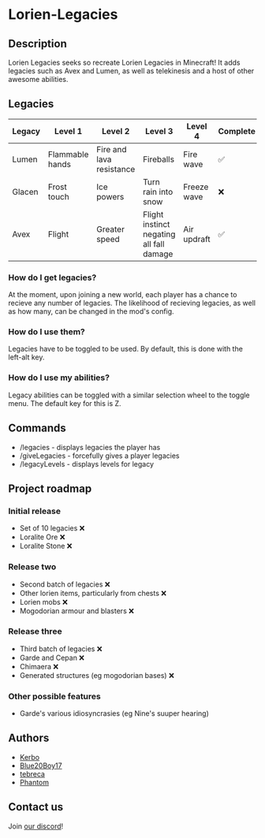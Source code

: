 # Lorien-Legacies

## Description
Lorien Legacies seeks so recreate Lorien Legacies in Minecraft! It adds legacies such as Avex and Lumen, as well as telekinesis and a host of other awesome abilities.

## Legacies
| Legacy | Level 1                   | Level 2                       | Level 3                                   | Level 4      | Complete |
| ------ | ------------------------- | ----------------------------- | ----------------------------------------- | ------------ | -------- |
| Lumen  | Flammable hands           | Fire and lava resistance      | Fireballs                                 | Fire wave    | ✅ |
| Glacen | Frost touch               | Ice powers                    | Turn rain into snow                       | Freeze wave  | ❌ |
| Avex   | Flight                    | Greater speed                 | Flight instinct negating all fall damage  | Air updraft  | ✅ |

### How do I get legacies?
At the moment, upon joining a new world, each player has a chance to recieve any number of legacies. The likelihood of recieving legacies, as well as how many, can be changed in the mod's config.

### How do I use them?
Legacies have to be toggled to be used. By default, this is done with the left-alt key.

### How do I use my abilities?
Legacy abilities can be toggled with a similar selection wheel to the toggle menu. The default key for this is Z.

## Commands
* /legacies - displays legacies the player has
* /giveLegacies - forcefully gives a player legacies
* /legacyLevels <legacy> - displays levels for legacy

## Project roadmap

### Initial release
* Set of 10 legacies ❌
* Loralite Ore ❌
* Loralite Stone ❌

### Release two
* Second batch of legacies ❌
* Other lorien items, particularly from chests ❌
* Lorien mobs ❌
* Mogodorian armour and blasters ❌

### Release three
* Third batch of legacies ❌
* Garde and Cepan ❌
* Chimaera ❌
* Generated structures (eg mogodorian bases) ❌

### Other possible features
* Garde's various idiosyncrasies (eg Nine's suuper hearing)

## Authors
* [Kerbo](https://github.com/Kerbo)
* [Blue20Boy17](https://github.com/Blue20Boy17)
* [tebreca](https://github.com/Tebreca)
* [Phantom](https://github.com/PhantomTheDev)

## Contact us
Join [our discord](https://discord.gg/rADuzGsGdY)!
